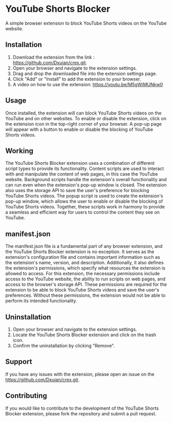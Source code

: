 # YouTube Shorts Blocker

A simple browser extension to block YouTube Shorts videos on the YouTube website.

## Installation

1. Download the extension from the  link : https://github.com/Dxuian/crex.git.
2. Open your browser and navigate to the extension settings.
3. Drag and drop the downloaded file into the extension settings page.
4. Click "Add" or "Install" to add the extension to your browser.
5. A video on how to use the extension: https://youtu.be/M5gWiMUNkw0

## Usage

Once installed, the extension will can block YouTube Shorts videos on the YouTube and on other websites. To enable or
disable the extension, click on the extension icon in the top-right corner of your browser. A pop-up page will appear
with a button to enable or disable the blocking of YouTube Shorts videos.
##  Working
The YouTube Shorts Blocker extension uses a combination of different script types to provide its functionality.
Content scripts are used to interact with and manipulate the content of web pages, in this case the YouTube website.
Background scripts handle the extension's overall functionality and can run even when the extension's pop-up window is closed.
The extension also uses the storage API to save the user's preference for blocking YouTube Shorts videos.
The popup script is used to create the extension's pop-up window, which allows the user to enable or disable the blocking of YouTube Shorts videos.
Together, these scripts work in harmony to provide a seamless and efficient way for users to control the content they see on YouTube.

## manifest.json
The manifest.json file is a fundamental part of any browser extension, and the YouTube
Shorts Blocker extension is no exception. It serves as the extension's configuration file
and contains important information such as the extension's name, version, and description.
Additionally, it also defines the extension's permissions, which specify what resources the extension is allowed to access.
For this extension, the necessary permissions include access to the YouTube website, the ability
to run scripts on web pages, and access to the browser's storage API.
These permissions are required for the extension to be able to block YouTube Shorts videos and save the user's preferences.
Without these permissions, the extension would not be able to perform its intended functionality.

## Uninstallation

1. Open your browser and navigate to the extension settings.
2. Locate the YouTube Shorts Blocker extension and click on the trash icon.
3. Confirm the uninstallation by clicking "Remove".

## Support

If you have any issues with the extension, please open an issue on the https://github.com/Dxuian/crex.git.

## Contributing

If you would like to contribute to the development of the YouTube Shorts Blocker extension, please fork the repository and submit a pull request.

